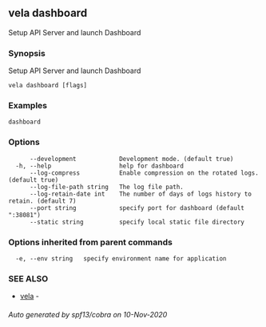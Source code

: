 ## vela dashboard

Setup API Server and launch Dashboard

### Synopsis

Setup API Server and launch Dashboard

```
vela dashboard [flags]
```

### Examples

```
dashboard
```

### Options

```
      --development            Development mode. (default true)
  -h, --help                   help for dashboard
      --log-compress           Enable compression on the rotated logs. (default true)
      --log-file-path string   The log file path.
      --log-retain-date int    The number of days of logs history to retain. (default 7)
      --port string            specify port for dashboard (default ":38081")
      --static string          specify local static file directory
```

### Options inherited from parent commands

```
  -e, --env string   specify environment name for application
```

### SEE ALSO

* [vela](vela.md)	 - 

###### Auto generated by spf13/cobra on 10-Nov-2020
